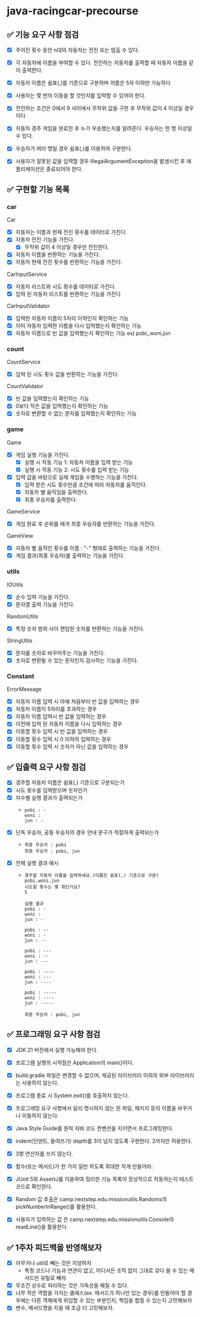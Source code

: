 # java-racingcar-precourse

## ✅ 기능 요구 사항 점검

- [x] 주어진 횟수 동안 n대의 자동차는 전진 또는 멈출 수 있다.
- [x] 각 자동차에 이름을 부여할 수 있다. 전진하는 자동차를 출력할 때 자동차 이름을 같이 출력한다.
- [x] 자동차 이름은 쉼표(,)를 기준으로 구분하며 이름은 5자 이하만 가능하다.
- [x] 사용자는 몇 번의 이동을 할 것인지를 입력할 수 있어야 한다.
- [x] 전진하는 조건은 0에서 9 사이에서 무작위 값을 구한 후 무작위 값이 4 이상일 경우이다.
- [x] 자동차 경주 게임을 완료한 후 누가 우승했는지를 알려준다. 우승자는 한 명 이상일 수 있다.
- [x] 우승자가 여러 명일 경우 쉼표(,)를 이용하여 구분한다.
- [x] 사용자가 잘못된 값을 입력할 경우 IllegalArgumentException을 발생시킨 후 애플리케이션은 종료되어야 한다.


## ✅ 구현할 기능 목록

### car
Car
- [x] 자동차는 이름과 현재 전진 횟수를 데이터로 가진다.
- [x] 자동차 전진 기능을 가진다.
    - [x] 무작위 값이 4 이상일 경우만 전진한다.
- [x] 자동차 이름을 반환하는 기능을 가진다.
- [x] 자동차 현재 전진 횟수를 반환하는 기능을 가진다.

CarInputService
- [x] 자동차 리스트와 시도 횟수를 데이터로 가진다.
- [x] 입력 된 자동차 리스트를 반환하는 기능을 가진다

CarInputValidator
- [x] 입력한 자동차 이름이 5자리 이하인지 확인하는 기능
- [x] 이미 자동차 입력한 이름을 다시 입력했는지 확인하는 기능
- [x] 자동차 이름으로 빈 값을 입력했는지 확인하는 기능 ex) pobi,,woni,jun

### count
CountService
- [x] 입력 된 시도 횟수 값을 반환하는 기능을 가진다.

CountValidator
- [x] 빈 값을 입력했는지 확인하는 기능
- [x] 0보다 작은 값을 입력했는지 확인하는 기능
- [x] 숫자로 변환할 수 없는 문자를 입력했는지 확인하는 기능

### game
Game
- [x] 게임 실행 기능을 가진다.
  - [x] 실행 시 작동 기능 1: 자동차 이름을 입력 받는 기능
  - [x] 실행 시 작동 기능 2: 시도 횟수를 입력 받는 기능
- [x] 입력 값을 바탕으로 실제 게임을 수행하는 기능을 가진다.
  - [x] 입력 받은 시도 횟수만큼 조건에 따라 자동차를 움직인다.
  - [x] 자동차 별 움직임을 출력한다.
  - [x] 최종 우승자를 출력한다.

GameService
- [x] 게임 완료 후 순위를 매겨 최종 우승자를 반환하는 기능을 가진다.

GameView
- [x] 자동차 별 움직인 횟수를 이름 : "-" 형태로 출력하는 기능을 가진다.
- [x] 게임 결과(최종 우승자)를 출력하는 기능을 가진다.

### utils
IOUtils
- [x] 순수 입력 기능을 가진다.
- [x] 문자열 출력 기능을 가진다.

RandomUtils
- [x] 특정 숫자 범위 사이 랜덤한 숫자를 반환하는 기능을 가진다.

StringUtils
- [x] 문자를 숫자로 바꾸어주는 기능을 가진다.
- [x] 숫자로 변환될 수 있는 문자인지 검사하는 기능을 가진다.

### Constant
ErrorMessage
- [x] 자동차 이름 입력 시 아예 처음부터 빈 값을 입력하는 경우
- [x] 자동차 이름이 5자리를 초과하는 경우
- [x] 자동차 이름 입력시 빈 값을 입력하는 경우
- [x] 이전에 입력 된 자동차 이름을 다시 입력하는 경우
- [x] 이동할 횟수 입력 시 빈 값을 입력하는 경우
- [x] 이동할 횟수 입력 시 0 이하의 입력하는 경우
- [x] 이동할 횟수 입력 시 숫자가 아닌 값을 입력하는 경우

## ✅ 입출력 요구 사항 점검

- [x] 경주할 자동차 이름은 쉼표(,) 기준으로 구분되는가
- [x] 시도 횟수를 입력받으며 숫자인가
- [x] 차수별 실행 결과가 출력되는가
  -  ```text
     pobi : -
     woni :
     jun : -
     ```
- [x] 단독 우승자, 공동 우승자의 경우 안내 문구가 적절하게 출력되는가
  -  ```text
     최종 우승자 : pobi
     최종 우승자 : pobi, jun
     ```
- [x] 전체 실행 결과 예시
  -  ```text
     경주할 자동차 이름을 입력하세요.(이름은 쉼표(,) 기준으로 구분)
     pobi,woni,jun
     시도할 횟수는 몇 회인가요?
     5

     실행 결과
     pobi : -
     woni :
     jun : -

     pobi : --
     woni : -
     jun : --

     pobi : ---
     woni : --
     jun : ---

     pobi : ----
     woni : ---
     jun : ----

     pobi : -----
     woni : ----
     jun : -----

     최종 우승자 : pobi, jun
     ```

## ✅ 프로그래밍 요구 사항 점검

- [x] JDK 21 버전에서 실행 가능해야 한다.
- [x] 프로그램 실행의 시작점은 Application의 main()이다.
- [x] build.gradle 파일은 변경할 수 없으며, 제공된 라이브러리 이외의 외부 라이브러리는 사용하지 않는다.
- [x] 프로그램 종료 시 System.exit()를 호출하지 않는다.
- [x] 프로그래밍 요구 사항에서 달리 명시하지 않는 한 파일, 패키지 등의 이름을 바꾸거나 이동하지 않는다.
- [x] Java Style Guide를 원칙 자바 코드 컨벤션을 지키면서 프로그래밍한다.

- [x] indent(인덴트, 들여쓰기) depth를 3이 넘지 않도록 구현한다. 2까지만 허용한다.
- [x] 3항 연산자를 쓰지 않는다.
- [x] 함수(또는 메서드)가 한 가지 일만 하도록 최대한 작게 만들어라.
- [x] JUnit 5와 AssertJ를 이용하여 정리한 기능 목록이 정상적으로 작동하는지 테스트 코드로 확인한다.

- [x] Random 값 추출은 camp.nextstep.edu.missionutils.Randoms의 pickNumberInRange()를 활용한다.
- [x] 사용자가 입력하는 값 은 camp.nextstep.edu.missionutils.Console의 readLine()을 활용한다.

## ✅ 1주차 피드백을 반영해보자

- [x] 아무거나 util로 빼는 것은 지양하자
  - 특정 코드나 기능과 연관이 없고, 어디서든 조작 없이 그대로 갖다 쓸 수 있는 메서드만 유틸로 빼자
- [x] 무조건 상수로 처리하는 것은 가독성을 해칠 수 있다.
- [x] 너무 작은 역할을 가지는 클래스(ex. 메서드가 하나만 있는 경우)를 만들어야 할 경우에는 다른 객체에게 위임할 수 있는 부분인지, 책임을 합칠 수 있는지 고민해보자
- [x] 변수, 메서드명을 지을 때 조금 더 고민해보자.